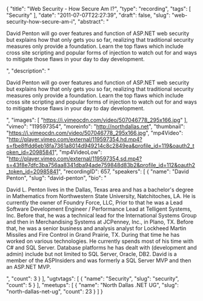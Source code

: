 {
  "title": "Web Security - How Secure Am I?",
  "type": "recording",
  "tags": [
    "Security"
  ],
  "date": "2011-07-07T22:27:39",
  "draft": false,
  "slug": "web-security-how-secure-am-i",
  "abstract": "<p>David Penton will go over features and function of ASP.NET web security but explains how that only gets you so far, realizing that traditional security measures only provide a foundation. Learn the top flaws which include cross site scripting and popular forms of injection to watch out for and ways to mitigate those flaws in your day to day development.</p>",
  "description": "<p>David Penton will go over features and function of ASP.NET web security but explains how that only gets you so far, realizing that traditional security measures only provide a foundation. Learn the top flaws which include cross site scripting and popular forms of injection to watch out for and ways to mitigate those flaws in your day to day development.</p>",
  "images": [
    "https://i.vimeocdn.com/video/507046778_295x166.jpg"
  ],
  "vimeo": "119597354",
  "moreinfo": "http://northdallas.net",
  "thumbnail": "https://i.vimeocdn.com/video/507046778_295x166.jpg",
  "mp4Video": "http://player.vimeo.com/external/119597354.hd.mp4?s=fbe8ffdd6eb18fa7361a8014d949214c8c2849ea&profile_id=119&oauth2_token_id=20985841",
  "mp4VideoLow": "http://player.vimeo.com/external/119597354.sd.mp4?s=43f8e7dfc3ba756aa8341dba94ade759848d83b2&profile_id=112&oauth2_token_id=20985841",
  "recordingID": 657,
  "speakers": [
    {
      "name": "David Penton",
      "slug": "david-penton",
      "bio": "<p>David L. Penton lives in the Dallas, Texas area and has a bachelor's degree in Mathematics from Northwestern State University, Natchitoches, LA. He is currently the owner of Foundry Force, LLC, Prior to that he was a Lead Software Development Engineer / Performance Lead at Telligent Systems, Inc. Before that, he was a technical lead for the International Systems Group and then in Merchandising Systems at JCPenney, Inc., in Plano, TX. Before that, he was a senior business and analysis analyst for Lockheed Martin Missiles and Fire Control in Grand Prairie, TX. During that time he has worked on various technologies. He currently spends most of his time with C# and SQL Server. Database platforms he has dealt with (development and admin) include but not limited to SQL Server, Oracle, DB2.  David is a member of the ASPInsiders and was formerly a SQL Server MVP and then an ASP.NET MVP.</p>",
      "count": 3
    }
  ],
  "ugtvtags": [
    {
      "name": "Security",
      "slug": "security",
      "count": 5
    }
  ],
  "meetups": [
    {
      "name": "North Dallas .NET UG",
      "slug": "north-dallas-net-ug",
      "count": 23
    }
  ]
}
